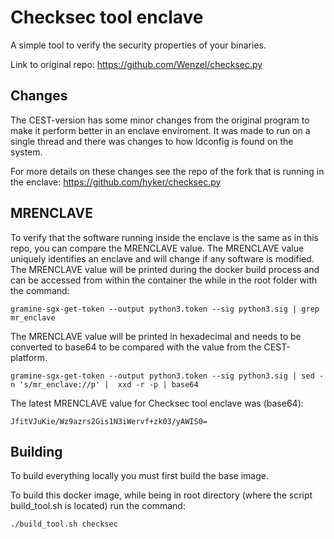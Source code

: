 # Checksec tool enclave
A simple tool to verify the security properties of your binaries.

Link to original repo: https://github.com/Wenzel/checksec.py

## Changes
The CEST-version has some minor changes from the original program to make it perform better in an enclave enviroment. It was made to run on a single thread and there was changes to how ldconfig is found on the system. 

For more details on these changes see the repo of the fork that is running in the enclave: https://github.com/hyker/checksec.py

## MRENCLAVE
To verify that the software running inside the enclave is the same as in this repo, you can compare the MRENCLAVE value. The MRENCLAVE value uniquely identifies an enclave and will change if any software is modified. The MRENCLAVE value will be printed during the docker build process and can be accessed from within the container the while in the root folder with the command:
```console
gramine-sgx-get-token --output python3.token --sig python3.sig | grep mr_enclave
```
The MRENCLAVE value will be printed in hexadecimal and needs to be converted to base64 to be compared with the value from the CEST-platform.

```console
gramine-sgx-get-token --output python3.token --sig python3.sig | sed -n 's/mr_enclave://p' |  xxd -r -p | base64
```

The latest MRENCLAVE value for Checksec tool enclave was (base64): 
```
JfitVJuKie/Wz9azrs2Gis1N3iWervf+zk03/yAWIS0=
```
## Building
To build everything locally you must first build the base image. 

To build this docker image, while being in root directory (where the script build_tool.sh is located) run the command:
```console
./build_tool.sh checksec
```
